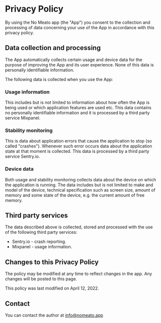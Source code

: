 ---
---
# Privacy Policy

By using the No Meato app (the "App") you consent to the collection and
processing of data concerning your use of the App in accordance with this
privacy policy.

## Data collection and processing

The App automatically collects certain usage and device data for the purpose of
improving the App and its user experience. None of this data is personally
identifiable information.

The following data is collected when you use the App:

### Usage information

This includes but is not limited to information about how often the App is
being used or which application features are used etc. This data contains
no personally identifiable information and it is processed by a third party
service Mixpanel.

### Stability monitoring

This is data about application errors that cause the application to stop (so
called "crashes"). Whenever such error occurs data about the application state
at that moment is collected. This data is processed by a third party service
Sentry.io.

### Device data

Both usage and stability monitoring collects data about the device on which the
application is running. The data includes but is not limited to make and model
of the device, technical specification such as screen size, amount of
memory and some state of the device, e.g. the current amount of free memory.

## Third party services

The data described above is collected, stored and processed with the use of the
following third party services:

- Sentry.io - crash reporting.
- Mixpanel - usage information.

## Changes to this Privacy Policy

The policy may be modified at any time to reflect changes in the app. Any changes will be posted to this page.

This policy was last modified on April 12, 2022.

## Contact

You can contact the author at info@nomeato.app
